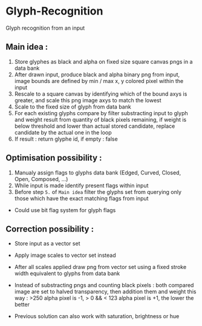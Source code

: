 # Glyph-Recognition
Glyph recognition from an input

## Main idea :
1. Store glyphes as black and alpha on fixed size square canvas pngs in a data bank
2. After drawn input, produce black and alpha binary png from input, image bounds are defined by min / max x, y colored pixel within the input
3. Rescale to a square canvas by identifying which of the bound axys is greater, and scale this png image axys to match the lowest
4. Scale to the fixed size of glyph from data bank
5. For each existing glyphs compare by filter substracting input to glyph and weight result from quantity of black pixels remaining, if weight is below threshold and lower than actual stored candidate, replace candidate by the actual one in the loop
6. If result : return glyphe id, if empty : false

## Optimisation possibility :
1. Manualy assign flags to glyphs data bank (Edged, Curved, Closed, Open, Composed, ...)
2. While input is made identify present flags within input
3. Before step `5.` of `Main idea` filter the glyphs set from querying only those which have the exact matching flags from input

* Could use bit flag system for glyph flags

## Correction possibility :
* Store input as a vector set
* Apply image scales to vector set instead
* After all scales applied draw png from vector set using a fixed stroke width equivalent to glyphs from data bank

* Instead of substracting pngs and counting black pixels : both compared image are set to halved transparency, then addition them and weight this way : >250 alpha pixel is -1, > 0 && < 123 alpha pixel is +1, the lower the better
* Previous solution can also work with saturation, brightness or hue
